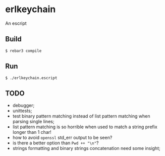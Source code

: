 erlkeychain
=====

An escript

Build
-----

    $ rebar3 compile

Run
---

    $ ./erlkeychain.escript


## TODO

- debugger;
- unittests;
- test binary pattern matching instead of list pattern matching when parsing single lines;
- list pattern matching is so horrible when used to match a string prefix longer than 1 char!
- how to avoid ```openssl``` std_err output to be seen?
- is there a better option than ```Pwd ++ "\n"```?
- strings formatting and binary strings concatenation need some insight;

